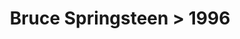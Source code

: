 ---
permalink: /projects/graphics/bootleg-covers/bruce/1996
title: 'Bruce Springsteen > 1996'
artist: 'Bruce_Springsteen'
year: '1996'
layout: bootlegs
header:
  overlay_image: /assets/img/graphics/bootleg-covers/features/bruce/1996.jpg
---